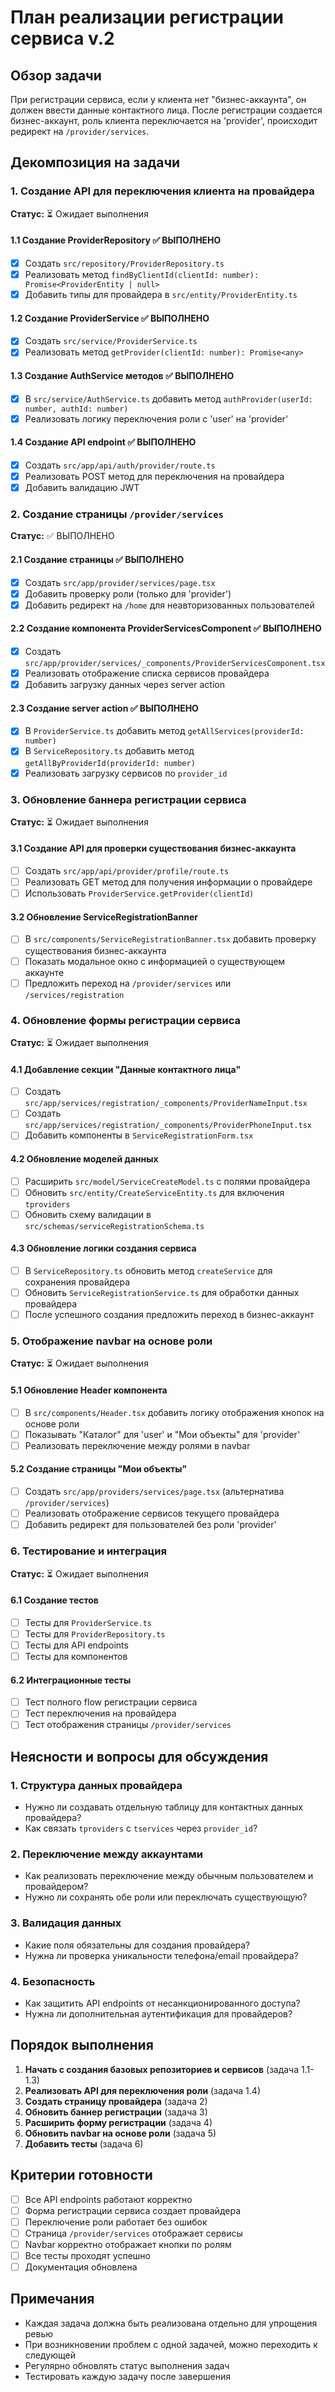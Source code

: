 # План реализации регистрации сервиса v.2

## Обзор задачи
При регистрации сервиса, если у клиента нет "бизнес-аккаунта", он должен ввести данные контактного лица. После регистрации создается бизнес-аккаунт, роль клиента переключается на 'provider', происходит редирект на `/provider/services`.

## Декомпозиция на задачи

### 1. Создание API для переключения клиента на провайдера
**Статус:** ⏳ Ожидает выполнения

#### 1.1 Создание ProviderRepository ✅ ВЫПОЛНЕНО
- [x] Создать `src/repository/ProviderRepository.ts`
- [x] Реализовать метод `findByClientId(clientId: number): Promise<ProviderEntity | null>`
- [x] Добавить типы для провайдера в `src/entity/ProviderEntity.ts`

#### 1.2 Создание ProviderService ✅ ВЫПОЛНЕНО
- [x] Создать `src/service/ProviderService.ts`
- [x] Реализовать метод `getProvider(clientId: number): Promise<any>`

#### 1.3 Создание AuthService методов ✅ ВЫПОЛНЕНО
- [x] В `src/service/AuthService.ts` добавить метод `authProvider(userId: number, authId: number)`
- [x] Реализовать логику переключения роли с 'user' на 'provider'

#### 1.4 Создание API endpoint ✅ ВЫПОЛНЕНО
- [x] Создать `src/app/api/auth/provider/route.ts`
- [x] Реализовать POST метод для переключения на провайдера
- [x] Добавить валидацию JWT

### 2. Создание страницы `/provider/services`
**Статус:** ✅ ВЫПОЛНЕНО

#### 2.1 Создание страницы ✅ ВЫПОЛНЕНО
- [x] Создать `src/app/provider/services/page.tsx`
- [x] Добавить проверку роли (только для 'provider')
- [x] Добавить редирект на `/home` для неавторизованных пользователей

#### 2.2 Создание компонента ProviderServicesComponent ✅ ВЫПОЛНЕНО
- [x] Создать `src/app/provider/services/_components/ProviderServicesComponent.tsx`
- [x] Реализовать отображение списка сервисов провайдера
- [x] Добавить загрузку данных через server action

#### 2.3 Создание server action ✅ ВЫПОЛНЕНО
- [x] В `ProviderService.ts` добавить метод `getAllServices(providerId: number)`
- [x] В `ServiceRepository.ts` добавить метод `getAllByProviderId(providerId: number)`
- [x] Реализовать загрузку сервисов по `provider_id`

### 3. Обновление баннера регистрации сервиса
**Статус:** ⏳ Ожидает выполнения

#### 3.1 Создание API для проверки существования бизнес-аккаунта
- [ ] Создать `src/app/api/provider/profile/route.ts`
- [ ] Реализовать GET метод для получения информации о провайдере
- [ ] Использовать `ProviderService.getProvider(clientId)`

#### 3.2 Обновление ServiceRegistrationBanner
- [ ] В `src/components/ServiceRegistrationBanner.tsx` добавить проверку существования бизнес-аккаунта
- [ ] Показать модальное окно с информацией о существующем аккаунте
- [ ] Предложить переход на `/provider/services` или `/services/registration`

### 4. Обновление формы регистрации сервиса
**Статус:** ⏳ Ожидает выполнения

#### 4.1 Добавление секции "Данные контактного лица"
- [ ] Создать `src/app/services/registration/_components/ProviderNameInput.tsx`
- [ ] Создать `src/app/services/registration/_components/ProviderPhoneInput.tsx`
- [ ] Добавить компоненты в `ServiceRegistrationForm.tsx`

#### 4.2 Обновление моделей данных
- [ ] Расширить `src/model/ServiceCreateModel.ts` с полями провайдера
- [ ] Обновить `src/entity/CreateServiceEntity.ts` для включения `tproviders`
- [ ] Обновить схему валидации в `src/schemas/serviceRegistrationSchema.ts`

#### 4.3 Обновление логики создания сервиса
- [ ] В `ServiceRepository.ts` обновить метод `createService` для сохранения провайдера
- [ ] Обновить `ServiceRegistrationService.ts` для обработки данных провайдера
- [ ] После успешного создания предложить переход в бизнес-аккаунт

### 5. Отображение navbar на основе роли
**Статус:** ⏳ Ожидает выполнения

#### 5.1 Обновление Header компонента
- [ ] В `src/components/Header.tsx` добавить логику отображения кнопок на основе роли
- [ ] Показывать "Каталог" для 'user' и "Мои объекты" для 'provider'
- [ ] Реализовать переключение между ролями в navbar

#### 5.2 Создание страницы "Мои объекты"
- [ ] Создать `src/app/providers/services/page.tsx` (альтернатива `/provider/services`)
- [ ] Реализовать отображение сервисов текущего провайдера
- [ ] Добавить редирект для пользователей без роли 'provider'

### 6. Тестирование и интеграция
**Статус:** ⏳ Ожидает выполнения

#### 6.1 Создание тестов
- [ ] Тесты для `ProviderService.ts`
- [ ] Тесты для `ProviderRepository.ts`
- [ ] Тесты для API endpoints
- [ ] Тесты для компонентов

#### 6.2 Интеграционные тесты
- [ ] Тест полного flow регистрации сервиса
- [ ] Тест переключения на провайдера
- [ ] Тест отображения страницы `/provider/services`

## Неясности и вопросы для обсуждения

### 1. Структура данных провайдера
- Нужно ли создавать отдельную таблицу для контактных данных провайдера?
- Как связать `tproviders` с `tservices` через `provider_id`?

### 2. Переключение между аккаунтами
- Как реализовать переключение между обычным пользователем и провайдером?
- Нужно ли сохранять обе роли или переключать существующую?

### 3. Валидация данных
- Какие поля обязательны для создания провайдера?
- Нужна ли проверка уникальности телефона/email провайдера?

### 4. Безопасность
- Как защитить API endpoints от несанкционированного доступа?
- Нужна ли дополнительная аутентификация для провайдеров?

## Порядок выполнения

1. **Начать с создания базовых репозиториев и сервисов** (задача 1.1-1.3)
2. **Реализовать API для переключения роли** (задача 1.4)
3. **Создать страницу провайдера** (задача 2)
4. **Обновить баннер регистрации** (задача 3)
5. **Расширить форму регистрации** (задача 4)
6. **Обновить navbar на основе роли** (задача 5)
7. **Добавить тесты** (задача 6)

## Критерии готовности

- [ ] Все API endpoints работают корректно
- [ ] Форма регистрации сервиса создает провайдера
- [ ] Переключение роли работает без ошибок
- [ ] Страница `/provider/services` отображает сервисы
- [ ] Navbar корректно отображает кнопки по ролям
- [ ] Все тесты проходят успешно
- [ ] Документация обновлена

## Примечания

- Каждая задача должна быть реализована отдельно для упрощения ревью
- При возникновении проблем с одной задачей, можно переходить к следующей
- Регулярно обновлять статус выполнения задач
- Тестировать каждую задачу после завершения
